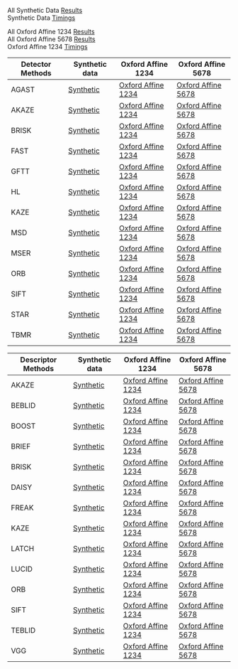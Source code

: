 
All Synthetic Data [Results](https://abbaselmas.github.io/feature-combinations/SyntheticData.html)  
Synthetic Data [Timings](https://abbaselmas.github.io/feature-combinations/SyntheticData_timings.html)

All Oxford Affine 1234 [Results](https://abbaselmas.github.io/feature-combinations/oxfordAffineData1234.html)  
All Oxford Affine 5678 [Results](https://abbaselmas.github.io/feature-combinations/oxfordAffineData5678.html)  
Oxford Affine 1234 [Timings](https://abbaselmas.github.io/feature-combinations/oxfordAffine_timings.html)

|Detector Methods|Synthetic data|Oxford Affine 1234|Oxford Affine 5678|
|---|---|---|---|
|AGAST| [Synthetic](https://abbaselmas.github.io/feature-combinations/SyntheticData_Detector_AGAST.html) | [Oxford Affine 1234](https://abbaselmas.github.io/feature-combinations/OxfordAffine1234_Detector_AGAST.html) | [Oxford Affine 5678](https://abbaselmas.github.io/feature-combinations/OxfordAffine5678_Detector_AGAST.html) |
|AKAZE| [Synthetic](https://abbaselmas.github.io/feature-combinations/SyntheticData_Detector_AKAZE.html) | [Oxford Affine 1234](https://abbaselmas.github.io/feature-combinations/OxfordAffine1234_Detector_AKAZE.html) | [Oxford Affine 5678](https://abbaselmas.github.io/feature-combinations/OxfordAffine5678_Detector_AKAZE.html) |
|BRISK| [Synthetic](https://abbaselmas.github.io/feature-combinations/SyntheticData_Detector_BRISK.html) | [Oxford Affine 1234](https://abbaselmas.github.io/feature-combinations/OxfordAffine1234_Detector_BRISK.html) | [Oxford Affine 5678](https://abbaselmas.github.io/feature-combinations/OxfordAffine5678_Detector_BRISK.html) |
|FAST | [Synthetic](https://abbaselmas.github.io/feature-combinations/SyntheticData_Detector_FAST.html)  | [Oxford Affine 1234](https://abbaselmas.github.io/feature-combinations/OxfordAffine1234_Detector_FAST.html)  | [Oxford Affine 5678](https://abbaselmas.github.io/feature-combinations/OxfordAffine5678_Detector_FAST.html)  |
|GFTT | [Synthetic](https://abbaselmas.github.io/feature-combinations/SyntheticData_Detector_GFTT.html)  | [Oxford Affine 1234](https://abbaselmas.github.io/feature-combinations/OxfordAffine1234_Detector_GFTT.html)  | [Oxford Affine 5678](https://abbaselmas.github.io/feature-combinations/OxfordAffine5678_Detector_GFTT.html)  |
|HL   | [Synthetic](https://abbaselmas.github.io/feature-combinations/SyntheticData_Detector_HL.html)    | [Oxford Affine 1234](https://abbaselmas.github.io/feature-combinations/OxfordAffine1234_Detector_HL.html)    | [Oxford Affine 5678](https://abbaselmas.github.io/feature-combinations/OxfordAffine5678_Detector_HL.html)    |
|KAZE | [Synthetic](https://abbaselmas.github.io/feature-combinations/SyntheticData_Detector_KAZE.html)  | [Oxford Affine 1234](https://abbaselmas.github.io/feature-combinations/OxfordAffine1234_Detector_KAZE.html)  | [Oxford Affine 5678](https://abbaselmas.github.io/feature-combinations/OxfordAffine5678_Detector_KAZE.html)  |
|MSD  | [Synthetic](https://abbaselmas.github.io/feature-combinations/SyntheticData_Detector_MSD.html)   | [Oxford Affine 1234](https://abbaselmas.github.io/feature-combinations/OxfordAffine1234_Detector_MSD.html)   | [Oxford Affine 5678](https://abbaselmas.github.io/feature-combinations/OxfordAffine5678_Detector_MSD.html)   |
|MSER | [Synthetic](https://abbaselmas.github.io/feature-combinations/SyntheticData_Detector_MSER.html)  | [Oxford Affine 1234](https://abbaselmas.github.io/feature-combinations/OxfordAffine1234_Detector_MSER.html)  | [Oxford Affine 5678](https://abbaselmas.github.io/feature-combinations/OxfordAffine5678_Detector_MSER.html)  |
|ORB  | [Synthetic](https://abbaselmas.github.io/feature-combinations/SyntheticData_Detector_ORB.html)   | [Oxford Affine 1234](https://abbaselmas.github.io/feature-combinations/OxfordAffine1234_Detector_ORB.html)   | [Oxford Affine 5678](https://abbaselmas.github.io/feature-combinations/OxfordAffine5678_Detector_ORB.html)   |
|SIFT | [Synthetic](https://abbaselmas.github.io/feature-combinations/SyntheticData_Detector_SIFT.html)  | [Oxford Affine 1234](https://abbaselmas.github.io/feature-combinations/OxfordAffine1234_Detector_SIFT.html)  | [Oxford Affine 5678](https://abbaselmas.github.io/feature-combinations/OxfordAffine5678_Detector_SIFT.html)  |
|STAR | [Synthetic](https://abbaselmas.github.io/feature-combinations/SyntheticData_Detector_STAR.html)  | [Oxford Affine 1234](https://abbaselmas.github.io/feature-combinations/OxfordAffine1234_Detector_STAR.html)  | [Oxford Affine 5678](https://abbaselmas.github.io/feature-combinations/OxfordAffine5678_Detector_STAR.html)  |
|TBMR | [Synthetic](https://abbaselmas.github.io/feature-combinations/SyntheticData_Detector_TBMR.html)  | [Oxford Affine 1234](https://abbaselmas.github.io/feature-combinations/OxfordAffine1234_Detector_TBMR.html)  | [Oxford Affine 5678](https://abbaselmas.github.io/feature-combinations/OxfordAffine5678_Detector_TBMR.html)  |

|Descriptor Methods|Synthetic data|Oxford Affine 1234|Oxford Affine 5678|
|---|---|---|---|
|AKAZE | [Synthetic](https://abbaselmas.github.io/feature-combinations/SyntheticData_Descriptor_AKAZE.html)  | [Oxford Affine 1234](https://abbaselmas.github.io/feature-combinations/OxfordAffine1234_Descriptor_AKAZE.html)  | [Oxford Affine 5678](https://abbaselmas.github.io/feature-combinations/OxfordAffine5678_Descriptor_AKAZE.html)  |
|BEBLID| [Synthetic](https://abbaselmas.github.io/feature-combinations/SyntheticData_Descriptor_BEBLID.html) | [Oxford Affine 1234](https://abbaselmas.github.io/feature-combinations/OxfordAffine1234_Descriptor_BEBLID.html) | [Oxford Affine 5678](https://abbaselmas.github.io/feature-combinations/OxfordAffine5678_Descriptor_BEBLID.html) |
|BOOST | [Synthetic](https://abbaselmas.github.io/feature-combinations/SyntheticData_Descriptor_BOOST.html)  | [Oxford Affine 1234](https://abbaselmas.github.io/feature-combinations/OxfordAffine1234_Descriptor_BOOST.html)  | [Oxford Affine 5678](https://abbaselmas.github.io/feature-combinations/OxfordAffine5678_Descriptor_BOOST.html)  |
|BRIEF | [Synthetic](https://abbaselmas.github.io/feature-combinations/SyntheticData_Descriptor_BRIEF.html)  | [Oxford Affine 1234](https://abbaselmas.github.io/feature-combinations/OxfordAffine1234_Descriptor_BRIEF.html)  | [Oxford Affine 5678](https://abbaselmas.github.io/feature-combinations/OxfordAffine5678_Descriptor_BRIEF.html)  |
|BRISK | [Synthetic](https://abbaselmas.github.io/feature-combinations/SyntheticData_Descriptor_BRISK.html)  | [Oxford Affine 1234](https://abbaselmas.github.io/feature-combinations/OxfordAffine1234_Descriptor_BRISK.html)  | [Oxford Affine 5678](https://abbaselmas.github.io/feature-combinations/OxfordAffine5678_Descriptor_BRISK.html)  |
|DAISY | [Synthetic](https://abbaselmas.github.io/feature-combinations/SyntheticData_Descriptor_DAISY.html)  | [Oxford Affine 1234](https://abbaselmas.github.io/feature-combinations/OxfordAffine1234_Descriptor_DAISY.html)  | [Oxford Affine 5678](https://abbaselmas.github.io/feature-combinations/OxfordAffine5678_Descriptor_DAISY.html)  |
|FREAK | [Synthetic](https://abbaselmas.github.io/feature-combinations/SyntheticData_Descriptor_FREAK.html)  | [Oxford Affine 1234](https://abbaselmas.github.io/feature-combinations/OxfordAffine1234_Descriptor_FREAK.html)  | [Oxford Affine 5678](https://abbaselmas.github.io/feature-combinations/OxfordAffine5678_Descriptor_FREAK.html)  |
|KAZE  | [Synthetic](https://abbaselmas.github.io/feature-combinations/SyntheticData_Descriptor_KAZE.html)   | [Oxford Affine 1234](https://abbaselmas.github.io/feature-combinations/OxfordAffine1234_Descriptor_KAZE.html)   | [Oxford Affine 5678](https://abbaselmas.github.io/feature-combinations/OxfordAffine5678_Descriptor_KAZE.html)   |
|LATCH | [Synthetic](https://abbaselmas.github.io/feature-combinations/SyntheticData_Descriptor_LATCH.html)  | [Oxford Affine 1234](https://abbaselmas.github.io/feature-combinations/OxfordAffine1234_Descriptor_LATCH.html)  | [Oxford Affine 5678](https://abbaselmas.github.io/feature-combinations/OxfordAffine5678_Descriptor_LATCH.html)  |
|LUCID | [Synthetic](https://abbaselmas.github.io/feature-combinations/SyntheticData_Descriptor_LUCID.html)  | [Oxford Affine 1234](https://abbaselmas.github.io/feature-combinations/OxfordAffine1234_Descriptor_LUCID.html)  | [Oxford Affine 5678](https://abbaselmas.github.io/feature-combinations/OxfordAffine5678_Descriptor_LUCID.html)  |
|ORB   | [Synthetic](https://abbaselmas.github.io/feature-combinations/SyntheticData_Descriptor_ORB.html)    | [Oxford Affine 1234](https://abbaselmas.github.io/feature-combinations/OxfordAffine1234_Descriptor_ORB.html)    | [Oxford Affine 5678](https://abbaselmas.github.io/feature-combinations/OxfordAffine5678_Descriptor_ORB.html)    |
|SIFT  | [Synthetic](https://abbaselmas.github.io/feature-combinations/SyntheticData_Descriptor_SIFT.html)   | [Oxford Affine 1234](https://abbaselmas.github.io/feature-combinations/OxfordAffine1234_Descriptor_SIFT.html)   | [Oxford Affine 5678](https://abbaselmas.github.io/feature-combinations/OxfordAffine5678_Descriptor_SIFT.html)   |
|TEBLID| [Synthetic](https://abbaselmas.github.io/feature-combinations/SyntheticData_Descriptor_TEBLID.html) | [Oxford Affine 1234](https://abbaselmas.github.io/feature-combinations/OxfordAffine1234_Descriptor_TEBLID.html) | [Oxford Affine 5678](https://abbaselmas.github.io/feature-combinations/OxfordAffine5678_Descriptor_TEBLID.html) |
|VGG   | [Synthetic](https://abbaselmas.github.io/feature-combinations/SyntheticData_Descriptor_VGG.html)    | [Oxford Affine 1234](https://abbaselmas.github.io/feature-combinations/OxfordAffine1234_Descriptor_VGG.html)    | [Oxford Affine 5678](https://abbaselmas.github.io/feature-combinations/OxfordAffine5678_Descriptor_VGG.html)    |
